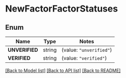 # NewFactorFactorStatuses

## Enum

Name | Type | Notes
------------ | ------------- | -------------
**UNVERIFIED** | string | (value: `"unverified"`)
**VERIFIED** | string | (value: `"verified"`)


[[Back to Model list]](../README.md#documentation-for-models) [[Back to API list]](../README.md#documentation-for-api-endpoints) [[Back to README]](../README.md)


